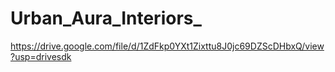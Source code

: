 # Urban_Aura_Interiors_
https://drive.google.com/file/d/1ZdFkp0YXt1Zixttu8J0jc69DZScDHbxQ/view?usp=drivesdk
